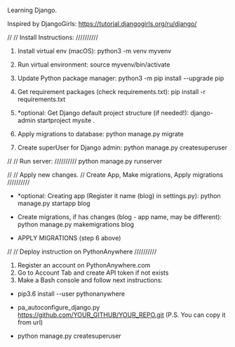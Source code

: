 Learning Django.

Inspired by DjangoGirls:
https://tutorial.djangogirls.org/ru/django/

//
// Install Instructions:
//////////
1) Install virtual env (macOS):
python3 -m venv myvenv

2) Run virtual environment:
source myvenv/bin/activate

3) Update Python package manager:
python3 -m pip install --upgrade pip

4) Get requirement packages (check requirements.txt):
pip install -r requirements.txt

5) *optional: Get Django default project structure (if needed!):
django-admin startproject mysite .

6) Apply migrations to database:
python manage.py migrate

7) Create superUser for Django admin:
python manage.py createsuperuser

//
// Run server:
//////////
python manage.py runserver

//
// Apply new changes.
// Create App, Make migrations, Apply migrations
//////////
- *optional: Creating app (Register it name (blog) in settings.py):
python manage.py startapp blog

- Create migrations, if has changes (blog - app name, may be different):
python manage.py makemigrations blog

- APPLY MIGRATIONS (step 6 above)

//
// Deploy instruction on PythonAnywhere
//////////
1) Register an account on PythonAnywhere.com
2) Go to Account Tab and create API token if not exists
3) Make a Bash console and follow next instructions:

- pip3.6 install --user pythonanywhere

- pa_autoconfigure_django.py https://github.com/YOUR_GITHUB/YOUR_REPO.git
(P.S. You can copy it from url)

- python manage.py createsuperuser